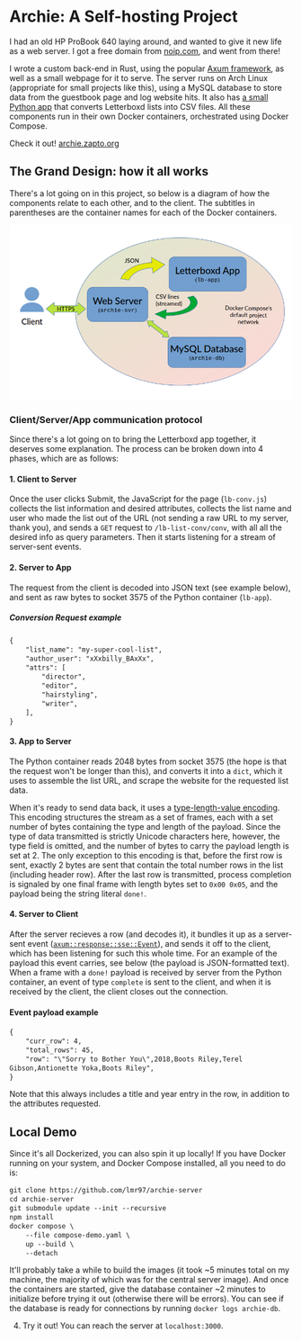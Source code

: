 # Archie: A Self-hosting Project

I had an old HP ProBook 640 laying around, and wanted to give it new life as a web server. I got a free domain from [noip.com](https://www.noip.com/), and went from there!

I wrote a custom back-end in Rust, using the popular [Axum framework](https://github.com/tokio-rs/axum), as well as a small webpage for it to serve. The server runs on Arch Linux (appropriate for small projects like this), using a MySQL database to store data from the guestbook page and log website hits. It also has [a small Python app](https://github.com/lmr97/letterboxd_get_list) that converts Letterboxd lists into CSV files. All these components run in their own Docker containers, orchestrated using Docker Compose.

Check it out! [archie.zapto.org](archie.zapto.org)

## The Grand Design: how it all works

There's a lot going on in this project, so below is a diagram of how the components relate to each other, and to the client. The subtitles in parentheses are the container names for each of the Docker containers.

![General server model](static/images/server-model.png?raw=true "General server model.")

### Client/Server/App communication protocol

Since there's a lot going on to bring the Letterboxd app together, it deserves some explanation. The process can be broken down into 4 phases, which are as follows:

#### 1. Client to Server

Once the user clicks Submit, the JavaScript for the page (`lb-conv.js`) collects the list information and desired attributes, collects the list name and user who made the list out of the URL (not sending a raw URL to my server, thank you), and sends a `GET` request to `/lb-list-conv/conv`, with all all the desired info as query parameters. Then it starts listening for a stream of server-sent events. 

#### 2. Server to App

The request from the client is decoded into JSON text (see example below), and sent as raw bytes to socket 3575 of the Python container (`lb-app`).

##### Conversion Request example

```
{
	"list_name": "my-super-cool-list",
	"author_user": "xXxbilly_BAxXx",
	"attrs": [ 
		"director", 
		"editor",
		"hairstyling", 
		"writer", 
	],
}
```

#### 3. App to Server

The Python container reads 2048 bytes from socket 3575 (the hope is that the request won't be longer than this), and converts it into a `dict`, which it uses to assemble the list URL, and scrape the website for the requested list data. 

When it's ready to send data back, it uses a [type-length-value encoding](https://en.wikipedia.org/wiki/Type%E2%80%93length%E2%80%93value). This encoding structures the stream as a set of frames, each with a set number of bytes containing the type and length of the payload. Since the type of data transmitted is strictly Unicode characters here, however, the type field is omitted, and the number of bytes to carry the payload length is set at 2. The only exception to this encoding is that, before the first row is sent, exactly 2 bytes are sent that contain the total number rows in the list (including header row). After the last row is transmitted, process completion is signaled by one final frame with length bytes set to `0x00 0x05`, and the payload being the string literal `done!`.

#### 4. Server to Client

After the server recieves a row (and decodes it), it bundles it up as a server-sent event ([`axum::response::sse::Event`](https://docs.rs/axum/latest/axum/response/sse/struct.Event.html)), and sends it off to the client, which has been listening for such this whole time. For an example of the payload this event carries, see below (the payload is JSON-formatted text). When a frame with a `done!` payload is received by server from the Python container, an event of type `complete` is sent to the client, and when it is received by the client, the client closes out the connection.

#### Event payload example
```
{
	"curr_row": 4,
    "total_rows": 45,
    "row": "\"Sorry to Bother You\",2018,Boots Riley,Terel Gibson,Antionette Yoka,Boots Riley",
}
```
Note that this always includes a title and year entry in the row, in addition to the attributes requested.

## Local Demo

Since it's all Dockerized, you can also spin it up locally! If you have Docker running on your system, and Docker Compose installed, all you need to do is:

```
git clone https://github.com/lmr97/archie-server
cd archie-server
git submodule update --init --recursive
npm install
docker compose \   
    --file compose-demo.yaml \
    up --build \
	--detach
```
It'll probably take a while to build the images (it took ~5 minutes total on my machine, the majority of which was for the central server image). And once the containers are started, give the database container ~2 minutes to initialize before trying it out (otherwise there will be errors). You can see if the database is ready for connections by running `docker logs archie-db`. 

4. Try it out! You can reach the server at `localhost:3000`.